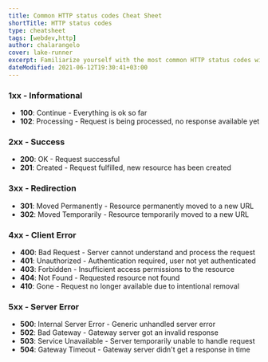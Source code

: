 ```yaml
---
title: Common HTTP status codes Cheat Sheet
shortTitle: HTTP status codes
type: cheatsheet
tags: [webdev,http]
author: chalarangelo
cover: lake-runner
excerpt: Familiarize yourself with the most common HTTP status codes with this handy cheatsheet.
dateModified: 2021-06-12T19:30:41+03:00
---
```


### 1xx - Informational

- **100**: Continue - Everything is ok so far
- **102**: Processing - Request is being processed, no response available yet

### 2xx - Success

- **200**: OK - Request successful
- **201**: Created - Request fulfilled, new resource has been created

### 3xx - Redirection

- **301**: Moved Permanently - Resource permanently moved to a new URL
- **302**: Moved Temporarily - Resource temporarily moved to a new URL

### 4xx - Client Error

- **400**: Bad Request - Server cannot understand and process the request
- **401**: Unauthorized - Authentication required, user not yet authenticated
- **403**: Forbidden - Insufficient access permissions to the resource
- **404**: Not Found - Requested resource not found
- **410**: Gone - Request no longer available due to intentional removal

### 5xx - Server Error

- **500**: Internal Server Error - Generic unhandled server error
- **502**: Bad Gateway - Gateway server got an invalid response
- **503**: Service Unavailable - Server temporarily unable to handle request
- **504**: Gateway Timeout - Gateway server didn't get a response in time
